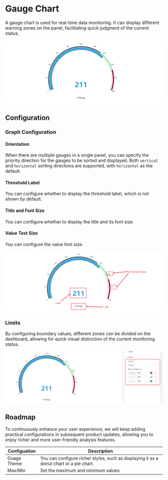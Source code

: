 # Gauge Chart

A gauge chart is used for real-time data monitoring. It can display different warning zones on the panel, facilitating quick judgment of the current status.

![gauge chart demo](./images/gauge-demo.png)

## Configuration

### Graph Configuration

#### Orientation

When there are multiple gauges in a single panel, you can specify the priority direction for the gauges to be sorted and displayed. Both `vertical` and `horizontal` sorting directions are supported, with `horizontal` as the default.

#### Threshold Label

You can configure whether to display the threshold label, which is not shown by default.

#### Title and Font Size

You can configure whether to display the title and its font size.

#### Value Text Size

You can configure the value font size.

![guage](./images/gauge-items.png)

### Limits

By configuring boundary values, different zones can be divided on the dashboard, allowing for quick visual distinction of the current monitoring status.

![guage](./images/gauge-limit.png)

## Roadmap

To continuously enhance your user experience, we will keep adding practical configurations in subsequent product updates, allowing you to enjoy richer and more user-friendly analysis features.

| Configuation  | Description                                                         |
|------------|--------------------------------------------------------------|
| Guage Theme  | You can configure richer styles, such as displaying it as a donut chart or a pie chart.   |
| Max/Min | Set the maximum and minimum values    |
